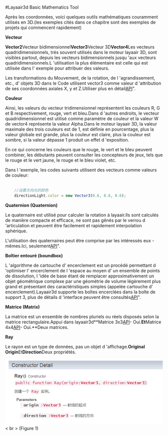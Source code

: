 #Layaair3d Basic Mathematics Tool

Après les coordonnées, voici quelques outils mathématiques couramment utilisés en 3D.(les exemples cités dans ce chapitre sont des exemples de projets qui commencent rapidement)

**Vecteur**

​**Vector2**Vecteur bidimensionnel**Vector3**Vecteur 3D**Vector4**Les vecteurs quadridimensionnels, très souvent utilisés dans le moteur layaair 3D, sont visibles partout, depuis les vecteurs bidimensionnels jusqu 'aux vecteurs quadridimensionnels.L 'utilisation la plus élémentaire est celle qui est utilisée dans l' exemple pour attribuer des valeurs.

Les transformations du Mouvement, de la rotation, de l 'agrandissement, etc., d' objets 3D dans le Code utilisent vector3 comme valeur d 'attribution de ses coordonnées axiales X, y et Z.Utiliser plus en détail[API](https://layaair2.ldc2.layabox.com/api2/Chinese/index.html?category=Core&class=laya.d3.math.Vector3)".

**Couleur**

Ainsi, les valeurs du vecteur tridimensionnel représentent les couleurs R, G et B respectivement, rouge, vert et bleu.Dans d 'autres endroits, le vecteur quadridimensionnel est utilisé comme paramètre de couleur et la valeur W de vector4 représente la valeur Alpha.Dans le moteur layaair 3D, la valeur maximale des trois couleurs est de 1, est définie en pourcentage, plus la valeur globale est grande, plus la couleur est claire, plus la couleur est sombre, si la valeur dépasse 1 produit un effet d 'exposition.

En ce qui concerne les couleurs que le rouge, le vert et le bleu peuvent combiner, les débutants peuvent consulter les concepteurs de jeux, tels que le rouge et le vert jaune, le rouge et le bleu violet, etc.

Dans l 'exemple, les codes suivants utilisent des vecteurs comme valeurs de couleur:


```typescript

	//设置方向光的颜色
	directionLight.color = new Vector3(0.6, 0.6, 0.6);
```


**Quaternion (Quaternion)**

Le quaternaire est utilisé pour calculer la rotation à layaair.Ils sont calculés de manière compacte et efficace, ne sont pas gênés par le verrou d 'articulation et peuvent être facilement et rapidement interpolation sphérique.

L'utilisation des quaternaires peut être comprise par les intéressés eux - mêmes.Ici, seulement[API](https://layaair2.ldc2.layabox.com/api2/Chinese/index.html?category=Core&class=laya.d3.math.Quaternion)".

**Boîtier entouré (boundbox)**

L 'algorithme de cartouche d' encerclement est un procédé permettant d 'optimiser l' encerclement de l 'espace au moyen d' un ensemble de points de dissolution, l 'idée de base étant de remplacer approximativement un objet géométrique complexe par une géométrie de volume légèrement plus grand et présentant des caractéristiques simples (appelée cartouche d' encerclement).Layaair3d supporte les boîtes encerclées dans la boîte de support 3, plus de détails d 'interface peuvent être consultés[API](https://layaair2.ldc2.layabox.com/api2/Chinese/index.html?category=Core&class=laya.d3.math.BoundBox)".

**Matrice (Matrix)**

La matrice est un ensemble de nombres pluriels ou réels disposés selon la matrice rectangulaire.Appui dans layaair3d**Matrice 3x3[API](https://layaair2.ldc2.layabox.com/api2/Chinese/index.html?category=Core&class=laya.d3.math.Matrix3x3)- Oui.**Et**Matrice 4x4[API](https://layaair2.ldc2.layabox.com/api2/Chinese/index.html?category=Core&class=laya.d3.math.Matrix4x4)- Oui.**Deux matrices.

**Ray**

Le rayon est un type de données, pas un objet d 'affichage.**Original Origin**Et**Direction**Deux propriétés.

![图](img/1.png)< br > (Figure 1)
